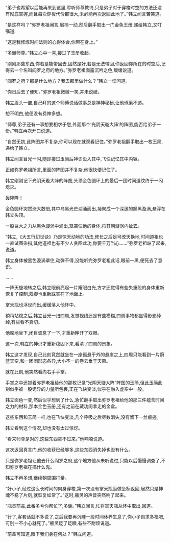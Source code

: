 
“弟子也希望以后能再来到这里,聆听师尊教诲,只是弟子对于穿梭时空的方法还没有彻底掌握,而且每次穿梭代价都很大,未必能再次返回此地了。”韩立闻言苦笑道。

“是这样吗？”弥罗老祖闻言,眉梢一动,然后翻手取出一门金色玉册,递给韩立,又叮嘱道:

“这是我修炼时间法则的心得体会,你带在身上。”

“多谢师尊。”韩立心中一喜,接过了玉册收起。

“刚刚那些东西,你若是能带回去,固然是好,若是无法带回,你返回你所在的时空后,记得去一个名叫阎罗之府的地方。”弥罗老祖面露沉吟之色,缓缓说道。

“阎罗之府？那是什么地方？我去那里做什么？”韩立一怔问道。

“你日后去了便知。”弥罗老祖微微一笑,并未说破。

韩立眉头一皱,自己拜的这个师傅说话做事总是神神秘秘,让他琢磨不透。

想不明白,他便没有费神多想。

“师尊,弟子还有一事想要相求于您,外面那个‘光阴天璇大阵’的阵图,能否给弟子一份。”韩立再次开口说道。

“自然无妨,此阵图并不复杂,你可以现在就观看记住。”弥罗老祖翻手取出一枚玉简,递给了韩立。

韩立闻言目光一闪,随即接过玉简后神识没入其中,飞快记忆其中内容。

正如弥罗老祖所言,里面的阵图并不复杂,他很快便记住了。

韩立刚刚记下光阴天璇大阵的阵图,头顶金色圆环上的最后一团时间道纹终于一闪熄灭。

轰隆隆！

金色圆环突然涨大数倍,其中乌黑光芒汹涌而出,凝聚成一个深邃的黝黑漩涡,悬浮在韩立头顶。

一股巨大之力从黑色漩涡中涌出,笼罩住他的身体,将其朝漩涡内扯去。

“韩立,《大五行幻世诀》乃是惊天动地的功法,修长之后足可改天换地,时间道祖也一直试图染指,其他道祖也有不少人贪图此功,你要千万当心……”弥罗老祖站了起来,说道。

韩立身体被黑色漩涡罩住,动弹不得,没能听完弥罗老祖此话,眼前一黑,便死去了意识。

……

一阵天旋地转之后,韩立眼前亮起一片耀眼白光,方才还觉得有些失重般的身体重新恢复了控制,双脚也重新踩实在了地面上。

掌天瓶也浮现而出,缓缓落入他怀中。

稍稍站稳之后,韩立目光一扫四周,发觉视线还是有些模糊,四周事物都显得影影绰绰,有些看不真切。

他席地坐下,闭目调息了一下,才重新睁开了双眼。

这一次,韩立的神识才重新稳固下来,看清了四周的景象。

韩立这才发现,自己此刻竟然就坐在一座孤悬于外的悬崖之上,四周只能看到一片蔚蓝天空,和一团团形态各异,大小不一的卷云垂于天幕。

就在此刻,他突然看向右手手掌。

手掌之中还抓着弥罗老祖给他的那枚记录“光阴天璇大阵”阵图的玉简,但此玉简此刻似乎被一股诡异的力量所包裹,正在飞快变淡,似乎在融入虚空中一般。

韩立面色一变,然后似乎想到了什么,急忙翻手取出弥罗老祖给他的那三件蕴含时间之力的材料,那本金色玉册,还有之前在藏功阁拿走的金盒。

这些东西和玉简一样,也在飞快变淡,几个呼吸之后尽数消失,没有留下一丝痕迹。

韩立看到这个情况,却也没有太过惊讶。

“看来师尊是对的,这些东西拿不过来。”他喃喃说道。

这次返回真言门,他的收获已经够多,这些东西消失掉也没有什么。

只是弥罗老祖让他去什么阎罗之府,这个地方他从未听说过,只能以后慢慢调查了,不知弥罗老祖在搞什么鬼。

韩立不再多想,继续朝周围打量。

“好小子,经过这么长时间的肉身穿梭,第一次没有掌天瓶当做坐标返回,居然只是神魂不稳了片刻,就恢复如常了。”这时,瓶灵的声音突然响了起来。

“瓶灵前辈,此番多亏你帮忙了,多谢。”韩立闻言,忙将掌天瓶从怀中取出,回道。

“行了,客套话就不多说了,之后我要再沉睡一段时间休养生息了,你小子自求多福吧,可别一不小心就死了。”瓶灵眨了眨眼,有些不耐烦说道。

“前辈可知道,眼下我们身在何处？”韩立问道。